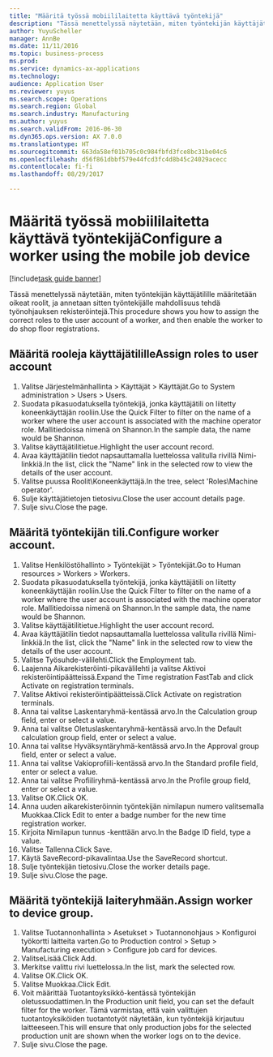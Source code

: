 ```yaml
--- 
title: "Määritä työssä mobiililaitetta käyttävä työntekijä"
description: "Tässä menettelyssä näytetään, miten työntekijän käyttäjätilille määritetään oikeat roolit, ja annetaan sitten työntekijälle mahdollisuus tehdä työnohjauksen rekisteröintejä."
author: YuyuScheller
manager: AnnBe
ms.date: 11/11/2016
ms.topic: business-process
ms.prod: 
ms.service: dynamics-ax-applications
ms.technology: 
audience: Application User
ms.reviewer: yuyus
ms.search.scope: Operations
ms.search.region: Global
ms.search.industry: Manufacturing
ms.author: yuyus
ms.search.validFrom: 2016-06-30
ms.dyn365.ops.version: AX 7.0.0
ms.translationtype: HT
ms.sourcegitcommit: 663da58ef01b705c0c984fbfd3fce8bc31be04c6
ms.openlocfilehash: d56f861dbbf579e44fcd3fc4d8b45c24029acecc
ms.contentlocale: fi-fi
ms.lasthandoff: 08/29/2017

---
```

# <a name="configure-a-worker-using-the-mobile-job-device"></a><span data-ttu-id="b6aaa-103">Määritä työssä mobiililaitetta käyttävä työntekijä</span><span class="sxs-lookup"><span data-stu-id="b6aaa-103">Configure a worker using the mobile job device</span></span>

[!include[task guide banner](../../includes/task-guide-banner.md)]

<span data-ttu-id="b6aaa-104">Tässä menettelyssä näytetään, miten työntekijän käyttäjätilille määritetään oikeat roolit, ja annetaan sitten työntekijälle mahdollisuus tehdä työnohjauksen rekisteröintejä.</span><span class="sxs-lookup"><span data-stu-id="b6aaa-104">This procedure shows you how to assign the correct roles to the user account of a worker, and then enable the worker to do shop floor registrations.</span></span>


## <a name="assign-roles-to-user-account"></a><span data-ttu-id="b6aaa-105">Määritä rooleja käyttäjätilille</span><span class="sxs-lookup"><span data-stu-id="b6aaa-105">Assign roles to user account</span></span>
1. <span data-ttu-id="b6aaa-106">Valitse Järjestelmänhallinta > Käyttäjät > Käyttäjät.</span><span class="sxs-lookup"><span data-stu-id="b6aaa-106">Go to System administration > Users > Users.</span></span>
2. <span data-ttu-id="b6aaa-107">Suodata pikasuodatuksella työntekijä, jonka käyttäjätili on liitetty koneenkäyttäjän rooliin.</span><span class="sxs-lookup"><span data-stu-id="b6aaa-107">Use the Quick Filter to filter on the name of a worker where the user account is associated with the machine operator role.</span></span> <span data-ttu-id="b6aaa-108">Mallitiedoissa nimenä on Shannon.</span><span class="sxs-lookup"><span data-stu-id="b6aaa-108">In the sample data, the name would be Shannon.</span></span>
3. <span data-ttu-id="b6aaa-109">Valitse käyttäjätilitietue.</span><span class="sxs-lookup"><span data-stu-id="b6aaa-109">Highlight the user account record.</span></span>
4. <span data-ttu-id="b6aaa-110">Avaa käyttäjätilin tiedot napsauttamalla luettelossa valitulla rivillä Nimi-linkkiä.</span><span class="sxs-lookup"><span data-stu-id="b6aaa-110">In the list, click the "Name" link in the selected row to view the details of the user account.</span></span>
5. <span data-ttu-id="b6aaa-111">Valitse puussa Roolit\Koneenkäyttäjä.</span><span class="sxs-lookup"><span data-stu-id="b6aaa-111">In the tree, select 'Roles\Machine operator'.</span></span>
6. <span data-ttu-id="b6aaa-112">Sulje käyttäjätietojen tietosivu.</span><span class="sxs-lookup"><span data-stu-id="b6aaa-112">Close the user account details page.</span></span>
7. <span data-ttu-id="b6aaa-113">Sulje sivu.</span><span class="sxs-lookup"><span data-stu-id="b6aaa-113">Close the page.</span></span>

## <a name="configure-worker-account"></a><span data-ttu-id="b6aaa-114">Määritä työntekijän tili.</span><span class="sxs-lookup"><span data-stu-id="b6aaa-114">Configure worker account.</span></span>
1. <span data-ttu-id="b6aaa-115">Valitse Henkilöstöhallinto > Työntekijät > Työntekijät.</span><span class="sxs-lookup"><span data-stu-id="b6aaa-115">Go to Human resources > Workers > Workers.</span></span>
2. <span data-ttu-id="b6aaa-116">Suodata pikasuodatuksella työntekijä, jonka käyttäjätili on liitetty koneenkäyttäjän rooliin.</span><span class="sxs-lookup"><span data-stu-id="b6aaa-116">Use the Quick Filter to filter on the name of a worker where the user account is associated with the machine operator role.</span></span> <span data-ttu-id="b6aaa-117">Mallitiedoissa nimenä on Shannon.</span><span class="sxs-lookup"><span data-stu-id="b6aaa-117">In the sample data, the name would be Shannon.</span></span>
3. <span data-ttu-id="b6aaa-118">Valitse käyttäjätilitietue.</span><span class="sxs-lookup"><span data-stu-id="b6aaa-118">Highlight the user account record.</span></span>
4. <span data-ttu-id="b6aaa-119">Avaa käyttäjätilin tiedot napsauttamalla luettelossa valitulla rivillä Nimi-linkkiä.</span><span class="sxs-lookup"><span data-stu-id="b6aaa-119">In the list, click the "Name" link in the selected row to view the details of the user account.</span></span>
5. <span data-ttu-id="b6aaa-120">Valitse Työsuhde-välilehti.</span><span class="sxs-lookup"><span data-stu-id="b6aaa-120">Click the Employment tab.</span></span>
6. <span data-ttu-id="b6aaa-121">Laajenna Aikarekisteröinti-pikavälilehti ja valitse Aktivoi rekisteröintipäätteissä.</span><span class="sxs-lookup"><span data-stu-id="b6aaa-121">Expand the Time registration FastTab and click Activate on registration terminals.</span></span>
7. <span data-ttu-id="b6aaa-122">Valitse Aktivoi rekisteröintipäätteissä.</span><span class="sxs-lookup"><span data-stu-id="b6aaa-122">Click Activate on registration terminals.</span></span>
8. <span data-ttu-id="b6aaa-123">Anna tai valitse Laskentaryhmä-kentässä arvo.</span><span class="sxs-lookup"><span data-stu-id="b6aaa-123">In the Calculation group field, enter or select a value.</span></span>
9. <span data-ttu-id="b6aaa-124">Anna tai valitse Oletuslaskentaryhmä-kentässä arvo.</span><span class="sxs-lookup"><span data-stu-id="b6aaa-124">In the Default calculation group field, enter or select a value.</span></span>
10. <span data-ttu-id="b6aaa-125">Anna tai valitse Hyväksyntäryhmä-kentässä arvo.</span><span class="sxs-lookup"><span data-stu-id="b6aaa-125">In the Approval group field, enter or select a value.</span></span>
11. <span data-ttu-id="b6aaa-126">Anna tai valitse Vakioprofiili-kentässä arvo.</span><span class="sxs-lookup"><span data-stu-id="b6aaa-126">In the Standard profile field, enter or select a value.</span></span>
12. <span data-ttu-id="b6aaa-127">Anna tai valitse Profiiliryhmä-kentässä arvo.</span><span class="sxs-lookup"><span data-stu-id="b6aaa-127">In the Profile group field, enter or select a value.</span></span>
13. <span data-ttu-id="b6aaa-128">Valitse OK.</span><span class="sxs-lookup"><span data-stu-id="b6aaa-128">Click OK.</span></span>
14. <span data-ttu-id="b6aaa-129">Anna uuden aikarekisteröinnin työntekijän nimilapun numero valitsemalla Muokkaa.</span><span class="sxs-lookup"><span data-stu-id="b6aaa-129">Click Edit to enter a badge number for the new time registration worker.</span></span>
15. <span data-ttu-id="b6aaa-130">Kirjoita Nimilapun tunnus -kenttään arvo.</span><span class="sxs-lookup"><span data-stu-id="b6aaa-130">In the Badge ID field, type a value.</span></span>
16. <span data-ttu-id="b6aaa-131">Valitse Tallenna.</span><span class="sxs-lookup"><span data-stu-id="b6aaa-131">Click Save.</span></span>
17. <span data-ttu-id="b6aaa-132">Käytä SaveRecord-pikavalintaa.</span><span class="sxs-lookup"><span data-stu-id="b6aaa-132">Use the SaveRecord shortcut.</span></span>
18. <span data-ttu-id="b6aaa-133">Sulje työntekijän tietosivu.</span><span class="sxs-lookup"><span data-stu-id="b6aaa-133">Close the worker details page.</span></span>
19. <span data-ttu-id="b6aaa-134">Sulje sivu.</span><span class="sxs-lookup"><span data-stu-id="b6aaa-134">Close the page.</span></span>

## <a name="assign-worker-to-device-group"></a><span data-ttu-id="b6aaa-135">Määritä työntekijä laiteryhmään.</span><span class="sxs-lookup"><span data-stu-id="b6aaa-135">Assign worker to device group.</span></span>
1. <span data-ttu-id="b6aaa-136">Valitse Tuotannonhallinta > Asetukset > Tuotannonohjaus > Konfiguroi työkortti laitteita varten.</span><span class="sxs-lookup"><span data-stu-id="b6aaa-136">Go to Production control > Setup > Manufacturing execution > Configure job card for devices.</span></span>
2. <span data-ttu-id="b6aaa-137">ValitseLisää.</span><span class="sxs-lookup"><span data-stu-id="b6aaa-137">Click Add.</span></span>
3. <span data-ttu-id="b6aaa-138">Merkitse valittu rivi luettelossa.</span><span class="sxs-lookup"><span data-stu-id="b6aaa-138">In the list, mark the selected row.</span></span>
4. <span data-ttu-id="b6aaa-139">Valitse OK.</span><span class="sxs-lookup"><span data-stu-id="b6aaa-139">Click OK.</span></span>
5. <span data-ttu-id="b6aaa-140">Valitse Muokkaa.</span><span class="sxs-lookup"><span data-stu-id="b6aaa-140">Click Edit.</span></span>
6. <span data-ttu-id="b6aaa-141">Voit määrittää Tuotantoyksikkö-kentässä työntekijän oletussuodattimen.</span><span class="sxs-lookup"><span data-stu-id="b6aaa-141">In the Production unit field, you can set the default filter for the worker.</span></span> <span data-ttu-id="b6aaa-142">Tämä varmistaa, että vain valittujen tuotantoyksiköiden tuotantotyöt näytetään, kun työntekijä kirjautuu laitteeseen.</span><span class="sxs-lookup"><span data-stu-id="b6aaa-142">This will ensure that only production jobs for the selected production unit are shown when the worker logs on to the device.</span></span>
7. <span data-ttu-id="b6aaa-143">Sulje sivu.</span><span class="sxs-lookup"><span data-stu-id="b6aaa-143">Close the page.</span></span>


